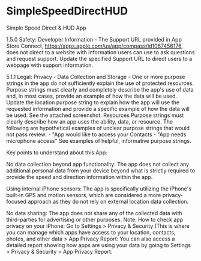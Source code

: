 # SimpleSpeedDirectHUD
Simple Speed Direct &amp; HUD App

1.5.0 Safety: Developer Information - The Support URL provided in App Store Connect, https://apps.apple.com/us/app/compass/id1067456176, does not direct to a website with information users can use to ask questions and request support. Update the specified Support URL to direct users to a webpage with support information.

5.1.1 Legal: Privacy - Data Collection and Storage - One or more purpose strings in the app do not sufficiently explain the use of protected resources. Purpose strings must clearly and completely describe the app's use of data and, in most cases, provide an example of how the data will be used. Update the location purpose string to explain how the app will use the requested information and provide a specific example of how the data will be used. See the attached screenshot. Resources Purpose strings must clearly describe how an app uses the ability, data, or resource. The following are hypothetical examples of unclear purpose strings that would not pass review: - "App would like to access your Contacts - "App needs microphone access" See examples of helpful, informative purpose strings.

Key points to understand about this App:

No data collection beyond app functionality:
The app does not collect any additional personal data from your device beyond what is strictly required to provide the speed and direction information within the app. 

Using internal iPhone sensors:
The app is specifically utilizing the iPhone's built-in GPS and motion sensors, which are considered a more privacy-focused approach as they do not rely on external location data collection. 

No data sharing:
The app does not share any of the collected data with third-parties for advertising or other purposes. Note: How to check app privacy on your iPhone: Go to Settings > Privacy & Security (This is where you can manage which apps have access to your location, contacts, photos, and other data > App Privacy Report: You can also access a detailed report showing how apps are using your data by going to Settings > Privacy & Security > App Privacy Report. 
